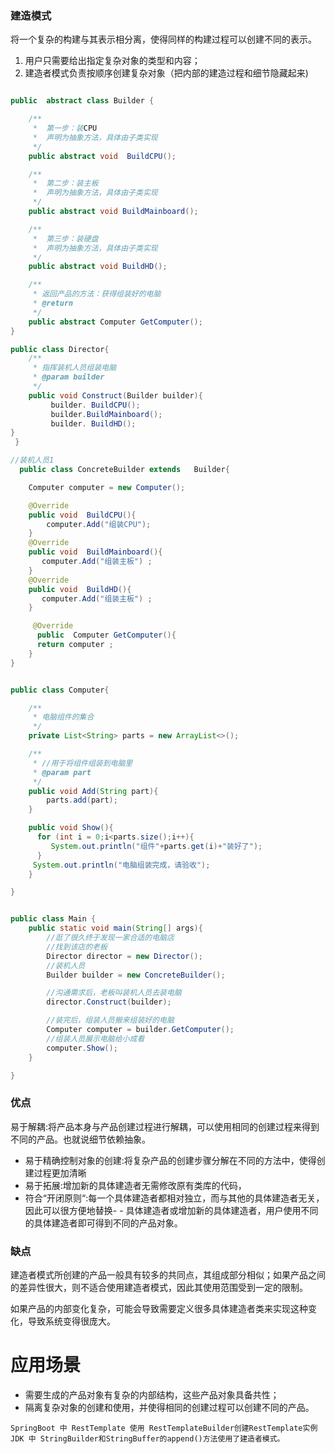 ### 建造模式

将一个复杂的构建与其表示相分离，使得同样的构建过程可以创建不同的表示。

1. 用户只需要给出指定复杂对象的类型和内容；
2. 建造者模式负责按顺序创建复杂对象（把内部的建造过程和细节隐藏起来)

```java

public  abstract class Builder {

    /**
     *  第一步：装CPU
     *  声明为抽象方法，具体由子类实现 
     */
    public abstract void  BuildCPU();

    /**
     *  第二步：装主板
     *  声明为抽象方法，具体由子类实现 
     */
    public abstract void BuildMainboard();

    /**
     *  第三步：装硬盘
     *  声明为抽象方法，具体由子类实现 
     */
    public abstract void BuildHD();

    /**
     * 返回产品的方法：获得组装好的电脑
     * @return
     */
    public abstract Computer GetComputer();
}

public class Director{
    /**
     * 指挥装机人员组装电脑
     * @param builder
     */
    public void Construct(Builder builder){
         builder. BuildCPU();
         builder.BuildMainboard();
         builder. BuildHD();
}
 }

//装机人员1
  public class ConcreteBuilder extends   Builder{

    Computer computer = new Computer();

    @Override
    public void  BuildCPU(){
        computer.Add("组装CPU");
    }  
    @Override
    public void  BuildMainboard(){
       computer.Add("组装主板") ;
    }  
    @Override
    public void  BuildHD(){
       computer.Add("组装主板") ;
    }  

     @Override
      public  Computer GetComputer(){
      return computer ;
    }
}


public class Computer{

    /**
     * 电脑组件的集合
     */
    private List<String> parts = new ArrayList<>();

    /**
     * //用于将组件组装到电脑里
     * @param part
     */
    public void Add(String part){
        parts.add(part);
    }

    public void Show(){
      for (int i = 0;i<parts.size();i++){
         System.out.println("组件"+parts.get(i)+"装好了");
      }
     System.out.println("电脑组装完成，请验收");
    }

}


public class Main {
    public static void main(String[] args){
        //逛了很久终于发现一家合适的电脑店
        //找到该店的老板
        Director director = new Director();
        //装机人员
        Builder builder = new ConcreteBuilder();

        //沟通需求后，老板叫装机人员去装电脑
        director.Construct(builder);

        //装完后，组装人员搬来组装好的电脑
        Computer computer = builder.GetComputer();
        //组装人员展示电脑给小成看
        computer.Show();
    }

}

```

### 优点
易于解耦:将产品本身与产品创建过程进行解耦，可以使用相同的创建过程来得到不同的产品。也就说细节依赖抽象。
- 易于精确控制对象的创建:将复杂产品的创建步骤分解在不同的方法中，使得创建过程更加清晰
- 易于拓展:增加新的具体建造者无需修改原有类库的代码，
- 符合“开闭原则“:每一个具体建造者都相对独立，而与其他的具体建造者无关，因此可以很方便地替换- - 具体建造者或增加新的具体建造者，用户使用不同的具体建造者即可得到不同的产品对象。

### 缺点
建造者模式所创建的产品一般具有较多的共同点，其组成部分相似；如果产品之间的差异性很大，则不适合使用建造者模式，因此其使用范围受到一定的限制。

如果产品的内部变化复杂，可能会导致需要定义很多具体建造者类来实现这种变化，导致系统变得很庞大。

# 应用场景

- 需要生成的产品对象有复杂的内部结构，这些产品对象具备共性；
- 隔离复杂对象的创建和使用，并使得相同的创建过程可以创建不同的产品。

` SpringBoot 中 RestTemplate 使用 RestTemplateBuilder创建RestTemplate实例
JDK 中 StringBuilder和StringBuffer的append()方法使用了建造者模式。
`

